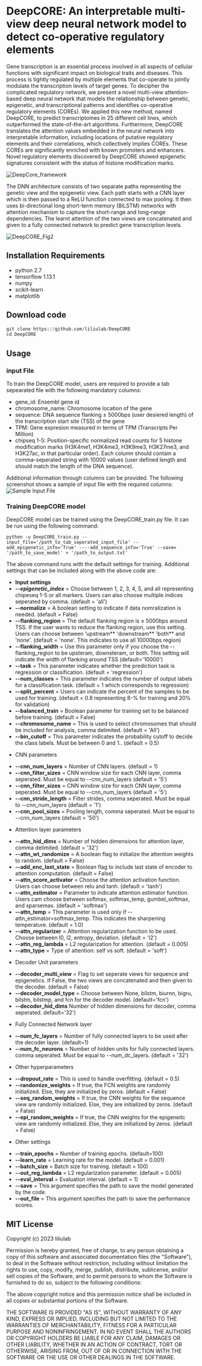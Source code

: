 # DeepCORE: An interpretable multi-view deep neural network model to detect co-operative regulatory elements
Gene transcription is an essential process involved in all aspects of cellular functions with significant impact on biological traits and diseases. This process is tightly regulated by multiple elements that co-operate to jointly modulate the transcription levels of target genes. To decipher the complicated regulatory network, we present a novel multi-view attention-based deep neural network that models the relationship between genetic, epigenetic, and transcriptional patterns and identifies co-operative regulatory elements (COREs). We applied this new method, named DeepCORE, to predict transcriptomes in 25 different cell lines, which outperformed the state-of-the-art algorithms. Furthermore, DeepCORE translates the attention values embedded in the neural network into interpretable information, including locations of putative regulatory elements and their correlations, which collectively implies COREs. These COREs are significantly enriched with known promoters and enhancers. Novel regulatory elements discovered by DeepCORE showed epigenetic signatures consistent with the status of histone modification marks. 

![DeepCore_framework](https://github.com/liliulab/DeepCORE/assets/49846287/11fae6f3-31de-4d39-8045-1c54b7587e08)


The DNN architecture consists of two separate paths representing the genetic view and the epigenetic view. Each path starts with a CNN layer which is then passed to a ReLU function connected to max pooling. It then uses bi-directional long short-term memory (BiLSTM) networks with attention mechanism to capture the short-range and long-range dependencies. The learnt attention of the two views are concatenated and given to a fully connected network to predict gene transcription levels.

![DeepCORE_Fig2](https://github.com/liliulab/DeepCORE/assets/49846287/2b9ab9eb-60b7-4c11-a291-6ca601d0f48a)

## Installation Requirements
- python 2.7
- tensorflow 1.13.1
- numpy
- scikit-learn
- matplotlib

## Download code
```python
git clone https://github.com/liliulab/DeepCORE
cd DeepCORE
```

## Usage
### input File
To train the DeepCORE model, users are required to provide a tab sepearated file with the following mandatory columns:
- gene_id: Ensembl gene id 
- chromosome_name: Chromosome location of the gene
- sequence: DNA sequence flanking $\pm$ 5000bps (user desiered length) of the transcription start site (TSS) of the gene
- TPM: Gene expresion measured in terms of TPM (Transcripts Per Million)
- chipseq 1-5: Position-specific normalized read counts for 5 histone modification marks (H3K4me1, H3K4me3, H3K9me3, H3K27me3, and H3K27ac, in that particular order). Each column should contain a comma-seperated string with 10000 values (user defined length and should match the length of the DNA sequence).

Additional information through columns can be provided. The following screenshot shows a sample of input file with the required columns:
![Sample Input File](https://github.com/liliulab/DeepCORE/assets/18314073/a7507c87-d20c-49cc-bc1f-ed0cd5aaf247)


### Training DeepCORE model
DeepCORE model can be trained using the DeepCORE_train.py file. It can be run using the following command:

```
python -u DeepCORE_train.py --input_file='/path_to_tab_seperated_input_file' --add_epigenetic_info='True' ----add_sequence_info='True' --save= '/path_to_save_model' > '/path_to_output.txt'
```

The above command runs with the default settings for training. Additional settings that can be included along with the above code are:
* **Input settings**
 * ***--epigenetic_index*** = Choose between 1, 2, 3, 4, 5, and all representing chipeseq 1-5 or all markers. Users can also choose multiple indices seperated by comma. (default = 'all')
 * **--normalize** = A boolean setting to indicate if data nomralization is needed. (default = False)
 * **--flanking_region** = The default flanking region is $\pm$ 5000bps around TSS. If the user wants to reduce the flanking region, use this setting. Users can choose between 'upstream** 'downstream** 'both** and 'none'. (default = 'none'. This indicates to use all 10000bps region)
 * **--flanking_width** = Use this parameter only if you choose the --flanking_region to be upsteram, downsteram, or both. This setting will indicate the width of flanking around TSS (default='10000')
 * **--task** = This parameter indicates whether the prediction task is regression or classification. (default = 'regression')
 * **--num_classes** = This parameter indicates the number of output labels for a classification task. (default = 1 which corresponds to regression)
 * **--split_percent** = Users can indicate the percent of the samples to be used for training. (default = 0.8 representing 8-% for training and 20% for validation)
 * **--balanced_train** = Boolean parameter for training set to be balanced before training. (default = False)
 * **--chromosome_name** = This is used to select chromosomes that should be included for analysis, comma delimited. (default = 'All')
 * **--bin_cutoff** = This parameter indicates the probability cutoff to decide the class labels. Must be between 0 and 1.. (default = 0.5)
 
- CNN parameters
* **--cnn_num_layers** = Number of CNN layers. (default = 1)
* **--cnn_filter_sizes** = CNN window size for each CNN layer, comma seperated. Must be equal to --cnn_num_layers (default = '5')
* **--cnn_filter_sizes** = CNN window size for each CNN layer, comma seperated. Must be equal to --cnn_num_layers (default = '5')
* **--cnn_stride_length** = Filter strides, comma seperated. Must be equal to --cnn_num_layers (default = '1')
* **--cnn_pool_sizes** = Pooling length, comma seperated. Must be equal to --cnn_num_layers (default = '50')

- Attention layer parameters
* **--attn_hid_dims** = Number of hidden dimensions for attention layer, comma delimited. (default = '32')
* **--attn_wt_randomize** = A boolean flag to initialize the attention weights to random. (default = False)
* **--add_enc_last_state** = Boolean flag to include last state of encoder to attention computation.  (default = False)
* **--attn_score_activator** = Choose the attention activation function. Users can choose between relu and tanh.  (default = 'tanh')
* **--attn_estimator** = Parameter to indicate attention estimator function. Users cam choose between softmax, softmax_temp, gumbel_softmax, and sparsemax. (default = 'softmax')
* **--attn_temp**  = This parameter is used only if --attn_estimator=softmax_temp. This indicates the sharpening temperature. (default = 1.0)
* **--attn_regularizer** =  Attention regularization function to be used. Choose between l0, l2, entropy, deviation. (default = 'l2')
* **--attn_reg_lambda** = L2 regularization for attention. (default = 0.005)
* **--attn_type** = Type of attention: self vs soft. (default = 'soft')

- Decoder Unit parameters
* **--decoder_multi_view** = Flag to set seperate views for sequence and epigenetics. If False, the two views are concatenated and then given to the decoder. (default = False)
* **--decoder_model_type** = Choose between None, bilstm, biurnn, bigru, bilstm, bilstmp, and fcn for the decoder model. (default='fcn')
* **--decoder_hid_dims** Number of hidden dimensions for decoder, comma seperated. default='32')

- Fully Connected Network layer
* **--num_fc_layers** = Number of fully connected layers to be used after the decoder layer. (default=1)
* **--num_fc_neurons** = Number of hidden units for fully connected layers. comma seperated. Must be equal to --num_dc_layers. (default = '32')

- Other hyperparameters
* **--dropout_rate** = This is used to handle overfitting. (default = 0.5)
* **--randomize_weights** = If true, the FCN weights are randomly initialized. Else, they are initialized by zeros. (default = False)
* **--seq_random_weights** = If true, the CNN weights for the sequence view are randomly initialized. Else, they are initialized by zeros. (default = False)
* **--epi_random_weights** = If true, the CNN weights for the epigeneitc view are randomly initialized. Else, they are initialized by zeros. (default = False)

- Other settings
* **--train_epochs** = Number of training epochs. (default=100)
* **--learn_rate** = Learning rate for the model. (default = 0.001)
* **--batch_size** = Batch size for training. (default = 100)
* **--out_reg_lambda** = L2 regularization parameter. (default = 0.005)
* **--eval_interval** = Evaluation interval. (default = 1)
* **--save** = This argument specifies the path to save the model generated by the code.
* **--out_file** = This argument specifies the path to save the performance scores.


## MIT License

Copyright (c) 2023 liliulab

Permission is hereby granted, free of charge, to any person obtaining a copy
of this software and associated documentation files (the "Software"), to deal
in the Software without restriction, including without limitation the rights
to use, copy, modify, merge, publish, distribute, sublicense, and/or sell
copies of the Software, and to permit persons to whom the Software is
furnished to do so, subject to the following conditions:

The above copyright notice and this permission notice shall be included in all
copies or substantial portions of the Software.

THE SOFTWARE IS PROVIDED "AS IS", WITHOUT WARRANTY OF ANY KIND, EXPRESS OR
IMPLIED, INCLUDING BUT NOT LIMITED TO THE WARRANTIES OF MERCHANTABILITY,
FITNESS FOR A PARTICULAR PURPOSE AND NONINFRINGEMENT. IN NO EVENT SHALL THE
AUTHORS OR COPYRIGHT HOLDERS BE LIABLE FOR ANY CLAIM, DAMAGES OR OTHER
LIABILITY, WHETHER IN AN ACTION OF CONTRACT, TORT OR OTHERWISE, ARISING FROM,
OUT OF OR IN CONNECTION WITH THE SOFTWARE OR THE USE OR OTHER DEALINGS IN THE
SOFTWARE.
